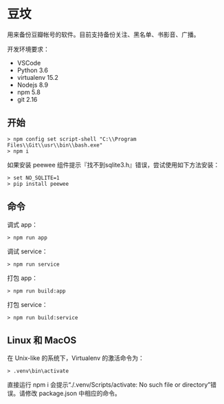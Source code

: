 # 豆坟

用来备份豆瓣帐号的软件。目前支持备份关注、黑名单、书影音、广播。

开发环境要求：

- VSCode
- Python 3.6 
- virtualenv 15.2
- Nodejs 8.9
- npm 5.8
- git 2.16

## 开始

    > npm config set script-shell "C:\\Program Files\\Git\\usr\\bin\\bash.exe"
    > npm i

如果安装 peewee 组件提示『找不到sqlite3.h』错误，尝试使用如下方法安装：

    > set NO_SQLITE=1
    > pip install peewee

## 命令

调式 app：

    > npm run app

调试 service：

    > npm run service

打包 app：

    > npm run build:app

打包 service：

    > npm run build:service

## Linux 和 MacOS

在 Unix-like 的系统下，Virtualenv 的激活命令为：

    > .venv\bin\activate
    
直接运行 npm i 会提示“./.venv/Scripts/activate: No such file or directory”错误。请修改 package.json 中相应的命令。
